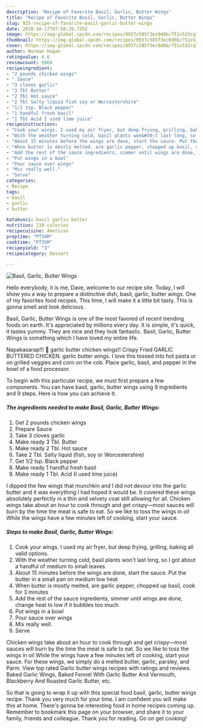 ```yaml
---
description: "Recipe of Favorite Basil, Garlic, Butter Wings"
title: "Recipe of Favorite Basil, Garlic, Butter Wings"
slug: 925-recipe-of-favorite-basil-garlic-butter-wings
date: 2020-10-17T07:58:29.726Z
image: https://img-global.cpcdn.com/recipes/0937c585f3ec0d8b/751x532cq70/basil-garlic-butter-wings-recipe-main-photo.jpg
thumbnail: https://img-global.cpcdn.com/recipes/0937c585f3ec0d8b/751x532cq70/basil-garlic-butter-wings-recipe-main-photo.jpg
cover: https://img-global.cpcdn.com/recipes/0937c585f3ec0d8b/751x532cq70/basil-garlic-butter-wings-recipe-main-photo.jpg
author: Norman Hogan
ratingvalue: 4.6
reviewcount: 9968
recipeingredient:
- "2 pounds chicken wings"
- " Sauce"
- "3 cloves garlic"
- "3 Tbl Butter"
- "2 Tbl Hot sauce"
- "2 Tbl Salty liquid fish soy or Worcestershire"
- "1/2 tsp. Black pepper"
- "1 handful fresh basil"
- "1 Tbl Acid I used lime juice"
recipeinstructions:
- "Cook your wings. I used my air fryer, but deep frying, grilling, baking all valid options."
- "With the weather turning cold, basil plants won&#39;t last long, so I got about a handful of medium to small leaves"
- "About 15 minutes before the wings are done, start the sauce. Put the butter in a small pan on medium low heat"
- "When butter is mostly melted, are garlic pepper, chopped up basil, cook for 3 minutes"
- "Add the rest of the sauce ingredients, simmer until wings are done, change heat to low if it bubbles too much"
- "Put wings in a bowl"
- "Pour sauce over wings"
- "Mix really well."
- "Serve"
categories:
- Recipe
tags:
- basil
- garlic
- butter

katakunci: basil garlic butter 
nutrition: 210 calories
recipecuisine: American
preptime: "PT34M"
cooktime: "PT35M"
recipeyield: "3"
recipecategory: Dessert

---
```



![Basil, Garlic, Butter Wings](https://img-global.cpcdn.com/recipes/0937c585f3ec0d8b/751x532cq70/basil-garlic-butter-wings-recipe-main-photo.jpg)

Hello everybody, it is me, Dave, welcome to our recipe site. Today, I will show you a way to prepare a distinctive dish, basil, garlic, butter wings. One of my favorites food recipes. This time, I will make it a little bit tasty. This is gonna smell and look delicious.

Basil, Garlic, Butter Wings is one of the most favored of recent trending foods on earth. It's appreciated by millions every day. It is simple, it's quick, it tastes yummy. They are nice and they look fantastic. Basil, Garlic, Butter Wings is something which I have loved my entire life.

Napakasarap!!! 🧈 garlic butter chicken wings!! Crispy Fried GARLIC BUTTERED CHICKEN. garlic butter wings. I love this tossed into hot pasta or on grilled veggies and corn on the cob. Place garlic, basil, and pepper in the bowl of a food processor.


To begin with this particular recipe, we must first prepare a few components. You can have basil, garlic, butter wings using 9 ingredients and 9 steps. Here is how you can achieve it.

<!--inarticleads1-->

##### The ingredients needed to make Basil, Garlic, Butter Wings:

1. Get 2 pounds chicken wings
1. Prepare  Sauce
1. Take 3 cloves garlic
1. Make ready 3 Tbl. Butter
1. Make ready 2 Tbl. Hot sauce
1. Take 2 Tbl. Salty liquid (fish, soy or Worcestershire)
1. Get 1/2 tsp. Black pepper
1. Make ready 1 handful fresh basil
1. Make ready 1 Tbl. Acid (I used lime juice)


I dipped the few wings that munchkin and I did not devour into the garlic butter and it was everything I had hoped it would be. It covered these wings absolutely perfectly in a thin and velvety coat still allowing for all. Chicken wings take about an hour to cook through and get crispy—most sauces will burn by the time the meat is safe to eat. So we like to toss the wings in oil While the wings have a few minutes left of cooking, start your sauce. 

<!--inarticleads2-->

##### Steps to make Basil, Garlic, Butter Wings:

1. Cook your wings. I used my air fryer, but deep frying, grilling, baking all valid options.
1. With the weather turning cold, basil plants won&#39;t last long, so I got about a handful of medium to small leaves
1. About 15 minutes before the wings are done, start the sauce. Put the butter in a small pan on medium low heat
1. When butter is mostly melted, are garlic pepper, chopped up basil, cook for 3 minutes
1. Add the rest of the sauce ingredients, simmer until wings are done, change heat to low if it bubbles too much
1. Put wings in a bowl
1. Pour sauce over wings
1. Mix really well.
1. Serve


Chicken wings take about an hour to cook through and get crispy—most sauces will burn by the time the meat is safe to eat. So we like to toss the wings in oil While the wings have a few minutes left of cooking, start your sauce. For these wings, we simply do a melted butter, garlic, parsley, and Parm. View top rated Garlic butter wings recipes with ratings and reviews. Baked Garlic Wings, Baked Fennel With Garlic Butter And Vermouth, Blackberry And Roasted Garlic Butter, etc. 

So that is going to wrap it up with this special food basil, garlic, butter wings recipe. Thank you very much for your time. I am confident you will make this at home. There's gonna be interesting food in home recipes coming up. Remember to bookmark this page on your browser, and share it to your family, friends and colleague. Thank you for reading. Go on get cooking!
